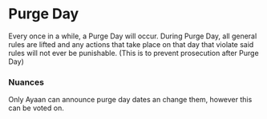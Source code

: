 # Purge Day
Every once in a while, a Purge Day will occur.
During Purge Day, all general rules are lifted and any actions that take place on that day that violate said rules will not ever be punishable. (This is to prevent prosecution after Purge Day)

### Nuances
Only Ayaan can announce purge day dates an change them, however this can be voted on.
